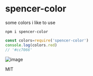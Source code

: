 # spencer-color
some colors i like to use

`npm i spencer-color`

```js
const colors=require('spencer-color')
console.log(colors.red)
// '#cc7066'
```

![image](https://user-images.githubusercontent.com/399657/49167101-b790bb80-f302-11e8-9e96-1292e6b41e45.png)

MIT

